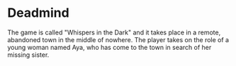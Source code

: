 # Deadmind
The game is called "Whispers in the Dark" and it takes place in a remote, abandoned town in the middle of nowhere. The player takes on the role of a young woman named Aya, who has come to the town in search of her missing sister.
